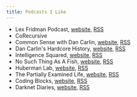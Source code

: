 ```yaml
---
title: Podcasts I Like
---
```


- Lex Fridman Podcast, [website](https://lexfridman.com/podcast/), [RSS](https://lexfridman.com/feed/podcast/)
- CoRecursive
- Common Sense with Dan Carlin, [website](https://www.dancarlin.com/product-category/common-sense-with-dan-carlin/), [RSS](http://feeds.feedburner.com/dancarlin/commonsense?format=xml)
- Dan Carlin's Hardcore History, [website](https://www.dancarlin.com/hardcore-history-series/), [RSS](http://feeds.feedburner.com/dancarlin/history?format=xml)
- Intelligence Squared, [website](https://www.intelligencesquared.com/), [RSS](https://rss.acast.com/intelligencesquared)
- No Such Thing As A Fish, [website](https://www.nosuchthingasafish.com/), [RSS](https://audioboom.com/channels/2399216.rss)
- Huberman Lab, [website](https://hubermanlab.com/), [RSS](https://hubermanlab.libsyn.com/rss)
- The Partially Examined Life, [website](https://partiallyexaminedlife.com/), [RSS](https://partiallyexaminedlife.libsyn.com/rss)
- Coding Blocks, [website](https://www.codingblocks.net/), [RSS](https://www.codingblocks.net/podcast-feed.xml)
- Darknet Diaries, [website](https://darknetdiaries.com/), [RSS](https://feeds.megaphone.fm/darknetdiaries)
